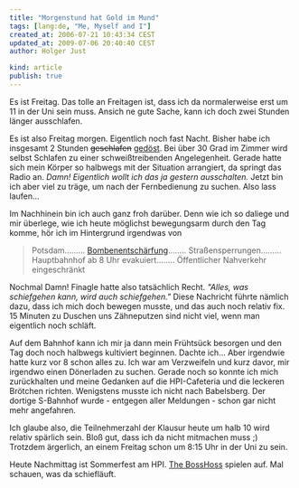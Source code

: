 ```yaml
---
title: "Morgenstund hat Gold im Mund"
tags: [lang:de, "Me, Myself and I"]
created_at: 2006-07-21 10:43:34 CEST
updated_at: 2009-07-06 20:40:40 CEST
author: Holger Just

kind: article
publish: true
---
```


Es ist Freitag. Das tolle an Freitagen ist, dass ich da normalerweise erst um 11 in der Uni sein muss. Ansich ne gute Sache, kann ich doch zwei Stunden länger ausschlafen.

Es ist also Freitag morgen. Eigentlich noch fast Nacht. Bisher habe ich insgesamt 2 Stunden <del>geschlafen</del> <ins>gedöst</ins>. Bei über 30 Grad im Zimmer wird selbst Schlafen zu einer schweißtreibenden Angelegenheit. Gerade hatte sich mein Körper so halbwegs mit der Situation arrangiert, da springt das Radio an. *Damn! Eigentlich wollt ich das ja gestern ausschalten.* Jetzt bin ich aber viel zu träge, um nach der Fernbedienung zu suchen. Also lass laufen...

Im Nachhinein bin ich auch ganz froh darüber. Denn wie ich so daliege und mir überlege, wie ich heute möglichst bewegungsarm durch den Tag komme, hör ich im Hintergrund irgendwas von

>Potsdam......... [Bombenentschärfung](http://www.rbb-online.de/_/nachrichten/vermischtes/beitrag_jsp/key=news4511532.html)........ Straßensperrungen......... Hauptbahnhof ab 8 Uhr evakuiert........ Öffentlicher Nahverkehr eingeschränkt

Nochmal Damn! Finagle hatte also tatsächlich Recht. *"Alles, was schiefgehen kann, wird auch schiefgehen."* Diese Nachricht führte nämlich dazu, dass ich mich doch bewegen musste, und das auch noch relativ fix. 15 Minuten zu Duschen uns Zähneputzen sind nicht viel, wenn man eigentlich noch schläft.

Auf dem Bahnhof kann ich mir ja dann mein Frühtsück besorgen und den Tag doch noch halbwegs kultiviert beginnen. Dachte ich... Aber irgendwie hatte kurz vor 8 schon alles zu. Ich war am Verzweifeln und kurz davor, mir irgendwo einen Dönerladen zu suchen. Gerade noch so konnte ich mich zurückhalten und meine Gedanken auf die HPI-Cafeteria und die leckeren Brötchen richten. Wenigstens musste ich nicht nach Babelsberg. Der dortige S-Bahnhof wurde - entgegen aller Meldungen - schon gar nicht mehr angefahren.

Ich glaube also, die Teilnehmerzahl der Klausur heute um halb 10 wird relativ spärlich sein. Bloß gut, dass ich da nicht mitmachen muss ;) Trotzdem ärgerlich, an einem Freitag schon um 8:15 Uhr in der Uni zu sein.

Heute Nachmittag ist Sommerfest am HPI. [The BossHoss](http://www.thebosshoss.com) spielen auf. Mal schauen, was da schiefläuft.

